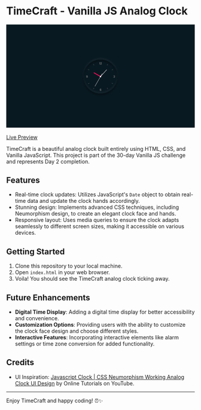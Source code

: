 # TimeCraft - Vanilla JS Analog Clock

![TimeCraft Preview](./preview.png)

[Live Preview]()

TimeCraft is a beautiful analog clock built entirely using HTML, CSS, and Vanilla JavaScript. This project is part of the 30-day Vanilla JS challenge and represents Day 2 completion.

## Features

- Real-time clock updates: Utilizes JavaScript's `Date` object to obtain real-time data and update the clock hands accordingly.
- Stunning design: Implements advanced CSS techniques, including Neumorphism design, to create an elegant clock face and hands.
- Responsive layout: Uses media queries to ensure the clock adapts seamlessly to different screen sizes, making it accessible on various devices.

## Getting Started

1. Clone this repository to your local machine.
2. Open `index.html` in your web browser.
3. Voila! You should see the TimeCraft analog clock ticking away.

## Future Enhancements

- **Digital Time Display**: Adding a digital time display for better accessibility and convenience.
- **Customization Options**: Providing users with the ability to customize the clock face design and choose different styles.
- **Interactive Features**: Incorporating interactive elements like alarm settings or time zone conversion for added functionality.

## Credits

- UI Inspiration: [Javascript Clock | CSS Neumorphism Working Analog Clock UI Design](https://www.youtube.com/watch?v=weZFfrjF-k4) by Online Tutorials on YouTube.

---

Enjoy TimeCraft and happy coding! ⏰✨